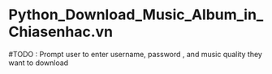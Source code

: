 # Python_Download_Music_Album_in_Chiasenhac.vn

#TODO : Prompt user to enter username, password , and music quality they want to download